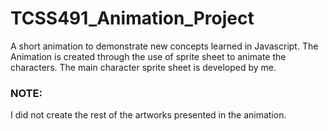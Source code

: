 # TCSS491_Animation_Project
A short animation to demonstrate new concepts learned in Javascript. 
The Animation is created through the use of sprite sheet to animate the characters. 
The main character sprite sheet is developed by me. 

### NOTE: 
I did not create the rest of the artworks presented in the animation.
